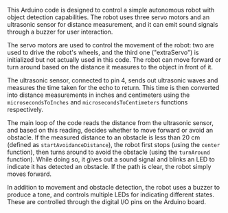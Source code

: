 This Arduino code is designed to control a simple autonomous robot with object detection capabilities. The robot uses three servo motors and an ultrasonic sensor for distance measurement, and it can emit sound signals through a buzzer for user interaction.

The servo motors are used to control the movement of the robot: two are used to drive the robot's wheels, and the third one ("extraServo") is initialized but not actually used in this code. The robot can move forward or turn around based on the distance it measures to the object in front of it.

The ultrasonic sensor, connected to pin 4, sends out ultrasonic waves and measures the time taken for the echo to return. This time is then converted into distance measurements in inches and centimeters using the `microsecondsToInches` and `microsecondsToCentimeters` functions respectively. 

The main loop of the code reads the distance from the ultrasonic sensor, and based on this reading, decides whether to move forward or avoid an obstacle. If the measured distance to an obstacle is less than 20 cm (defined as `startAvoidanceDistance`), the robot first stops (using the `center` function), then turns around to avoid the obstacle (using the `turnAround` function). While doing so, it gives out a sound signal and blinks an LED to indicate it has detected an obstacle. If the path is clear, the robot simply moves forward.

In addition to movement and obstacle detection, the robot uses a buzzer to produce a tone, and controls multiple LEDs for indicating different states. These are controlled through the digital I/O pins on the Arduino board.
